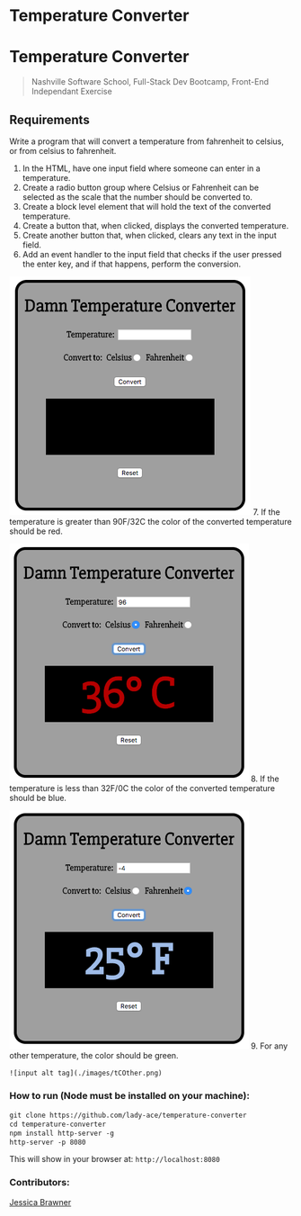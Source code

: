 # Temperature Converter

# Temperature Converter

> Nashville Software School, Full-Stack Dev Bootcamp, Front-End Independant Exercise
> 

## Requirements


Write a program that will convert a temperature from fahrenheit to celsius, or from celsius to fahrenheit.

1. In the HTML, have one input field where someone can enter
  in a temperature.
2. Create a radio button group where Celsius or Fahrenheit 
  can be selected as the scale that the number should be 
  converted to.
3. Create a block level element that will hold the text of the
  converted temperature.
4. Create a button that, when clicked, displays the converted
  temperature.
5. Create another button that, when clicked, clears any text
  in the input field.
6. Add an event handler to the input field that checks if the 
  user pressed the enter key, and if that happens, perform
  the conversion.
  
  ![input alt tag](./images/tempConverter.png)
7. If the temperature is greater than 90F/32C the color of 
  the converted temperature should be red.
  
  ![input alt tag](./images/tCHot.png)
8. If the temperature is less than 32F/0C the color of 
  the converted temperature should be blue.
  
  ![input alt tag](./images/tCCold.png)
9. For any other temperature, the color should be green.

	![input alt tag](./images/tCOther.png)


### How to run (Node must be installed on your machine):
```
git clone https://github.com/lady-ace/temperature-converter
cd temperature-converter
npm install http-server -g
http-server -p 8080
```

This will show in your browser at:
`http://localhost:8080`

### Contributors:
[Jessica Brawner](https://github.com/lady-ace)